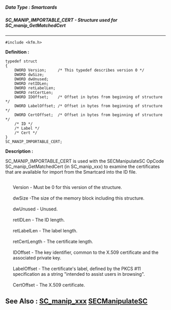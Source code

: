 ##### Data Type : Smartcards
##### SC_MANIP_IMPORTABLE_CERT - Structure used for SC_manip_GetMatchedCert
---
```
#include <kfm.h>
```

**Definition :**
```
typedef struct
{
	DWORD Version;     /* This typedef describes version 0 */
	DWORD dwSize; 
	DWORD dwUnused;
	DWORD retIDLen;
	DWORD retLabelLen;
	DWORD retCertLen;
	DWORD IDOffset;    /* Offset in bytes from beginning of structure */
	DWORD LabelOffset; /* Offset in bytes from beginning of structure */
	DWORD CertOffset;  /* Offset in bytes from beginning of structure */
	/* ID */
	/* Label */
	/* Cert */
}
SC_MANIP_IMPORTABLE_CERT;
```

**Description :**

SC_MANIP_IMPORTABLE_CERT is used with the SECManipulateSC OpCode SC_manip_GetMatchedCert (in SC_manip_xxx) to examine the certificates that are available for import from the Smartcard into the ID file.<br>

<ul><br>
Version - Must be 0 for this version of the structure.<br>
<br>
dwSize -The size of the memory block including this structure.<br>
<br>
dwUnused - Unused.<br>
<br>
retIDLen - The ID length.<br>
<br>
retLabelLen - The label length.<br>
<br>
retCertLength - The certificate length.<br>
<br>
IDOffset  - The key identifier, common to the X.509 certificate and the associated private key.<br>
<br>
LabelOffset - The certificate's label, defined by the PKCS #11 specification as a string &quot;intended to assist users in browsing&quot;. <br>
<br>
CertOffset -  The X.509 certificate.</ul>



**See Also :**
[SC_manip_xxx](/domino-c-api-docs/reference/Symb/SC_manip_xxx)
[SECManipulateSC](/domino-c-api-docs/reference/Func/SECManipulateSC)
---

